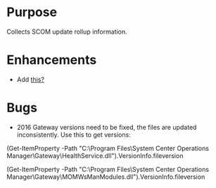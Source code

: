 # Purpose

Collects SCOM update rollup information.

# Enhancements

- Add [this?]( https://support.microsoft.com/en-us/topic/update-for-idor-vulnerability-in-system-center-operations-manager-kb5006871-0e3a513a-ad80-4830-8984-2fc5a40ee7f7)

# Bugs

- 2016 Gateway versions need to be fixed, the files are updated inconsistently. Use this to get versions:

(Get-ItemProperty -Path "C:\Program Files\System Center Operations Manager\Gateway\HealthService.dll").VersionInfo.fileversion

(Get-ItemProperty -Path "C:\Program Files\System Center Operations Manager\Gateway\MOMWsManModules.dll").VersionInfo.fileversion


